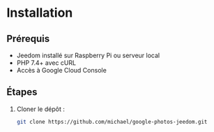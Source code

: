 # Installation

## Prérequis
- Jeedom installé sur Raspberry Pi ou serveur local
- PHP 7.4+ avec cURL
- Accès à Google Cloud Console

## Étapes
1. Cloner le dépôt :
   ```bash
   git clone https://github.com/michael/google-photos-jeedom.git
